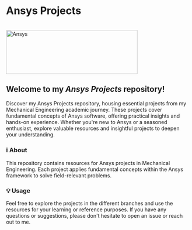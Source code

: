 # Ansys Projects
&nbsp; &nbsp; &nbsp; &nbsp; &nbsp; &nbsp; &nbsp; &nbsp; &nbsp; &nbsp; &nbsp; &nbsp; &nbsp; &nbsp; &nbsp; &nbsp; &nbsp; &nbsp; &nbsp; &nbsp; &nbsp; &nbsp; &nbsp; &nbsp; &nbsp; &nbsp; <a href="https://www.ansys.com/" target="_blank" rel="noreferrer noopener"> <img src="https://upload.wikimedia.org/wikipedia/commons/e/e5/ANSYS_logo.png" alt="Ansys" width="360" height="120"></a>

## Welcome to my <em>Ansys Projects</em> repository!
Discover my Ansys Projects repository, housing essential projects from my Mechanical Engineering academic journey. These projects cover fundamental concepts of Ansys software, offering practical insights and hands-on experience. Whether you're new to Ansys or a seasoned enthusiast, explore valuable resources and insightful projects to deepen your understanding.

### ℹ️ About
This repository contains resources for Ansys projects in Mechanical Engineering. Each project applies fundamental concepts within the Ansys framework to solve field-relevant problems.

### 💡 Usage
Feel free to explore the projects in the different branches and use the resources for your learning or reference purposes. If you have any questions or suggestions, please don't hesitate to open an issue or reach out to me.
